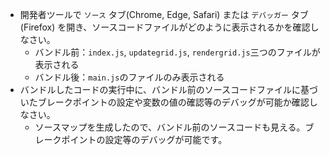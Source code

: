 - 開発者ツールで `ソース` タブ(Chrome, Edge, Safari) または `デバッガー` タブ(Firefox) を開き、ソースコードファイルがどのように表示されるかを確認しなさい。
  - バンドル前：`index.js`, `updategrid.js`, `rendergrid.js`三つのファイルが表示される
  - バンドル後：`main.js`のファイルのみ表示される
- バンドルしたコードの実行中に、バンドル前のソースコードファイルに基づいたブレークポイントの設定や変数の値の確認等のデバッグが可能か確認しなさい。
  - ソースマップを生成したので、バンドル前のソースコードも見える。ブレークポイントの設定等のデバッグが可能です。
